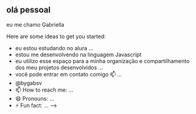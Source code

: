 ## olá pessoal 
eu me chamo Gabriella 

Here are some ideas to get you started:

- eu estou estudando no alura ...
- estou me desenvolvendo na linguagem Javascript 
- eu utilizo esse espaço para a minha organização e compartilhamento dos meu projetos desenvolvidos ...
- você pode entrar em contato comigo 📫 ...
- @bygabsv
- 📫 How to reach me: ...
- 😄 Pronouns: ...
- ⚡ Fun fact: ...
-->

